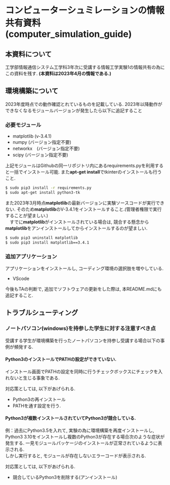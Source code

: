 # コンピューターシュミレーションの情報共有資料 (computer_simulation_guide)
## 本資料について
工学部情報通信システム工学科3年次に受講する情報工学実験1の情報共有の為にこの資料を残す. **(本資料は2023年4月の情報である.)**

## 環境構築について
2023年度時点での動作確認とれているものを記載している.
2023年以降動作ができなくなるモジュールバージョンが発生したら以下に追記すること

### 必要モジュール
- matplotlib (v-3.4.1)
- numpy (バージョン指定不要)
- networkx　(バージョン指定不要)
- scipy (バージョン指定不要)


上記モジュールはGithubの同一リポジトリ内にあるrequirements.pyを利用すると一括でインストール可能.
また**apt-get install**でtkinterのインストールも行うこと.
```sh
$ sudo pip3 install -r requirements.py
$ sudo apt-get install python3-tk
```

また2023年3月時点**matplotlib**の最新バージョンに実験ソースコードが実行できない.
そのため**matplotlib**のV-3.4.1をインストールすること.(管理者権限で実行することが望ましい.)<br>
　すでに**matplotlib**がインストールされている場合は, 競合する懸念から**matplotlib**をアンインストールしてからインストールするのが望ましい.
```sh
$ sudo pip3 uninstall matplotlib
$ sudo pip3 install matplotlib==3.4.1
```

### 追加アプリケーション
アプリケーションをインストールし, コーディング環境の選択肢を増やしている.
- VScode

今後もTAの判断で, 追加でソフトウェアの更新をした際は, 本README.mdにも追記すること.

## トラブルシューティング

### ノートパソコン(windows)を持参した学生に対する注意すべき点
受講する学生が環境構築を行ったノートパソコンを持参し受講する場合以下の事例が頻発する.
#### Python3のインストールでPATHの設定ができていない.
インストール画面でPATHの設定を同時に行うチェックボックスにチェックを入れないと生じる事象である.

対応策としては, 以下があげられる.
- Python3の再インストール
- PATHを通す設定を行う.

#### Python3が複数インストールされていてPython3が競合している.
例：過去にPython3.5を入れて, 実験の為に環境構築を再度インストールし, Python3 3.10をインストールし複数のPython3が存在する場合次のような症状が発生する.
一見モジュールパッケージのインストールが正常されているように表示される.<br>
しかし実行すると, モジュールが存在しないエラーコードが表示される.

対応策としては, 以下があげられる.
- 競合しているPython3を削除する(アンインストール)
